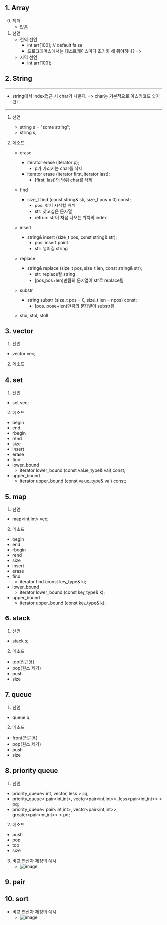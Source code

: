 ## 1. Array

0.  헤더
    * 없음
2.  선언
    * 전역 선언
      *  int arr[100]; // default false
      *  프로그래머스에서는 테스트케이스마다 초기화 해 줘야하나? =>
    * 지역 선언
      * int arr[100];

## 2. String
-----------------------
* string에서 index접근 시 char가 나온다. => char는 기본적으로 아스키코드 숫자 값!
-----------------------

1.  선언
    * string s = "some string";
    * string s;

2.  메소드
    * erase
      * iterator erase (iterator p);
         * p가 가리키는 char를 삭제 
      * iterator erase (iterator first, iterator last);
         * [first, last)의 범위 char를 삭제 
    * find
      * size_t find (const string& str, size_t pos = 0) const;
         * pos: 찾기 시작할 위치
         * str: 찾고싶은 문자열
         * retrun: str이 처음 나오는 위치의 index
          
    * insert
      *  string& insert (size_t pos, const string& str);
         * pos: insert point
         * str: 넣어질 string
    * replace
      * string& replace (size_t pos,  size_t len,  const string& str);
         * str: replace될 string
         * [pos,pos+len)만큼의 문자열이 str로 replace됨
       
    * substr
      * string substr (size_t pos = 0, size_t len = npos) const;
         * [pos, pose+len)만큼의 문자열이 substr됨
         
    * stoi, stol, stoll
    

## 3. vector

1.  선언 
   * vector<int> vec;
   
2.  메소드

## 4. set 
1.  선언 
   * set<int> vec;
   
2.  메소드
   * begin
   * end
   * rbegin
   * rend
   * size
   * insert
   * erase
   * find
   * lower_bound
      * iterator lower_bound (const value_type& val) const;
   * upper_bound
      * iterator upper_bound (const value_type& val) const; 

## 5. map
1.  선언 
   * map<int,int> vec;
   
2.  메소드
   * begin
   * end
   * rbegin
   * rend
   * size
   * insert
   * erase
   * find
      * iterator find (const key_type& k); 
   * lower_bound
      * iterator lower_bound (const key_type& k);
   * upper_bound
      * iterator upper_bound (const key_type& k);

## 6. stack

1.  선언 
   * stack<int> s;
   
2.  메소드
   * top(접근용)
   * pop(원소 제거)
   * push
   * size
 


## 7. queue
1.  선언 
   * queue<int> q;
   
2.  메소드
   * front(접근용)
   * pop(원소 제거)
   * push
   * size

## 8. priority queue
1.  선언 
   * priority_queue< int, vector<int>, less<int> > pq;
   * priority_queue< pair<int,int>, vector<pair<int,int>>, less<pair<int,int>> > pq;
   * priority_queue< pair<int,int>, vector<pair<int,int>>, greater<pair<int,int>> > pq;

2.  메소드
   * push
   * pop
   * top
   * size
3. 비교 연산자 제정의 예시
   * ![image](https://user-images.githubusercontent.com/41561652/115808590-b1e12680-a425-11eb-939a-df0cc7c24fe0.png)


## 9. pair

## 10. sort
* 비교 연산자 제정의 예시
   * ![image](https://user-images.githubusercontent.com/41561652/115807833-4d719780-a424-11eb-8acb-266d140202e0.png)
